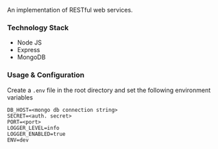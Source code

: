 An implementation of RESTful web services.

### Technology Stack
- Node JS
- Express
- MongoDB

### Usage & Configuration

Create a `.env` file in the root directory and set the following environment variables

```dosini
DB_HOST=<mongo db connection string>
SECRET=<auth. secret>
PORT=<port>
LOGGER_LEVEL=info
LOGGER_ENABLED=true
ENV=dev
```
